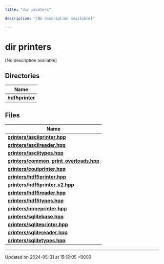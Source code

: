 ```yaml
---
title: "dir printers"

description: "[No description available]"

---
```


# dir printers

[No description available]

## Directories

| Name           |
| -------------- |
| **[hdf5printer](/documentation/code/files/dir_53e9db17afb74e2527f78149f6f11761/#dir-hdf5printer)**  |

## Files

| Name           |
| -------------- |
| **[printers/asciiprinter.hpp](/documentation/code/files/asciiprinter_8hpp/#file-printers-asciiprinter-hpp)**  |
| **[printers/asciireader.hpp](/documentation/code/files/asciireader_8hpp/#file-printers-asciireader-hpp)**  |
| **[printers/asciitypes.hpp](/documentation/code/files/asciitypes_8hpp/#file-printers-asciitypes-hpp)**  |
| **[printers/common_print_overloads.hpp](/documentation/code/files/common__print__overloads_8hpp/#file-printers-common-print-overloads-hpp)**  |
| **[printers/coutprinter.hpp](/documentation/code/files/coutprinter_8hpp/#file-printers-coutprinter-hpp)**  |
| **[printers/hdf5printer.hpp](/documentation/code/files/hdf5printer_8hpp/#file-printers-hdf5printer-hpp)**  |
| **[printers/hdf5printer_v2.hpp](/documentation/code/files/hdf5printer__v2_8hpp/#file-printers-hdf5printer-v2-hpp)**  |
| **[printers/hdf5reader.hpp](/documentation/code/files/hdf5reader_8hpp/#file-printers-hdf5reader-hpp)**  |
| **[printers/hdf5types.hpp](/documentation/code/files/hdf5types_8hpp/#file-printers-hdf5types-hpp)**  |
| **[printers/noneprinter.hpp](/documentation/code/files/noneprinter_8hpp/#file-printers-noneprinter-hpp)**  |
| **[printers/sqlitebase.hpp](/documentation/code/files/sqlitebase_8hpp/#file-printers-sqlitebase-hpp)**  |
| **[printers/sqliteprinter.hpp](/documentation/code/files/sqliteprinter_8hpp/#file-printers-sqliteprinter-hpp)**  |
| **[printers/sqlitereader.hpp](/documentation/code/files/sqlitereader_8hpp/#file-printers-sqlitereader-hpp)**  |
| **[printers/sqlitetypes.hpp](/documentation/code/files/sqlitetypes_8hpp/#file-printers-sqlitetypes-hpp)**  |






-------------------------------

Updated on 2024-05-31 at 15:12:05 +0000
